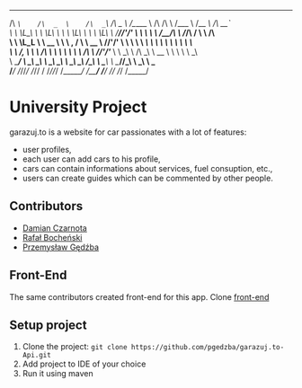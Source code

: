  ____       ______      ____        ______      ________      __  __      _____         ______    _____
/\  _`\    /\  _  \    /\  _`\     /\  _  \    /\_____  \    /\ \/\ \    /\___ \       /\__  _\  /\  __`\
\ \ \L\_\  \ \ \L\ \   \ \ \L\ \   \ \ \L\ \   \/____//'/'   \ \ \ \ \   \/__/\ \      \/_/\ \/  \ \ \/\ \
 \ \ \L_L   \ \  __ \   \ \ ,  /    \ \  __ \       //'/'     \ \ \ \ \     _\ \ \        \ \ \   \ \ \ \ \
  \ \ \/, \  \ \ \/\ \   \ \ \\ \    \ \ \/\ \     //'/'___    \ \ \_\ \   /\ \_\ \ __     \ \ \   \ \ \_\ \
   \ \____/   \ \_\ \_\   \ \_\ \_\   \ \_\ \_\    /\_______\   \ \_____\  \ \____//\_\     \ \_\   \ \_____\
    \/___/     \/_/\/_/    \/_/\/ /    \/_/\/_/    \/_______/    \/_____/   \/___/ \/_/      \/_/    \/_____/

# University Project
garazuj.to is a website for car passionates with a lot of features:
- user profiles,
- each user can add cars to his profile,
- cars can contain informations about services, fuel consuption, etc.,
- users can create guides which can be commented by other people.

## Contributors
- [Damian Czarnota](https://github.com/Damian-Czarnota/)
- [Rafał Bocheński](https://github.com/rbochenski1996/)
- [Przemysław Gędźba](https://github.com/pgedzba/)

## Front-End
The same contributors created front-end for this app.
Clone [front-end](https://github.com/Damian-Czarnota/garazuj-to)

## Setup project
1. Clone the project: ``` git clone https://github.com/pgedzba/garazuj.to-Api.git ```
2. Add project to IDE of your choice
4. Run it using maven
